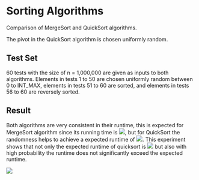 # Sorting Algorithms

Comparison of MergeSort and QuickSort algorithms.

The pivot in the QuickSort algorithm is chosen uniformly random.

## Test Set

60 tests with the size of n = 1,000,000 are given as inputs to both algorithms. Elements in tests 1 to 50 are chosen uniformly random between 0 to INT_MAX, elements in tests 51 to 60 are sorted, and elements in tests 56 to 60 are reversely sorted.

## Result

Both algorithms are very consistent in their runtime, this is expected for MergeSort algorithm since its running time is <img src="https://render.githubusercontent.com/render/math?math=\theta(n \log n)">, but for QuickSort the randomness helps to achieve a expected runtime of <img src="https://render.githubusercontent.com/render/math?math=n \log n">. This experiment shows that not only the expected runtime of quicksort is <img src="https://render.githubusercontent.com/render/math?math=n \log n"> but also with high probability
the runtime does not significantly exceed the expected runtime. 

<img src="https://github.com/benyaminbashari/Randomized-Algorithms/sort/comparison.png">
